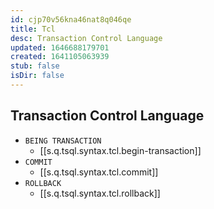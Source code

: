 ```yaml
---
id: cjp70v56kna46nat8q046qe
title: Tcl
desc: Transaction Control Language
updated: 1646688179701
created: 1641105063939
stub: false
isDir: false
---
```



## Transaction Control Language

- `BEING TRANSACTION`
  - [[s.q.tsql.syntax.tcl.begin-transaction]]
- `COMMIT`
  - [[s.q.tsql.syntax.tcl.commit]]
- `ROLLBACK`
  - [[s.q.tsql.syntax.tcl.rollback]]
